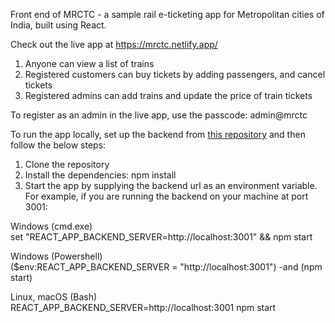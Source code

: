 Front end of MRCTC - a sample rail e-ticketing app for Metropolitan cities of India, built using React.

Check out the live app at https://mrctc.netlify.app/

1. Anyone can view a list of trains
2. Registered customers can buy tickets by adding passengers, and cancel tickets
3. Registered admins can add trains and update the price of train tickets

To register as an admin in the live app, use the passcode: admin@mrctc

To run the app locally, set up the backend from [this repository](https://github.com/Aravindh-SNR/mrctc-backend) and then follow the below steps:

1. Clone the repository
2. Install the dependencies: npm install
3. Start the app by supplying the backend url as an environment variable. For example, if you are running the backend on your machine at port 3001:

Windows (cmd.exe)   
set "REACT_APP_BACKEND_SERVER=http://localhost:3001" && npm start   

Windows (Powershell)   
($env:REACT_APP_BACKEND_SERVER = "http://localhost:3001") -and (npm start)   

Linux, macOS (Bash)   
REACT_APP_BACKEND_SERVER=http://localhost:3001 npm start